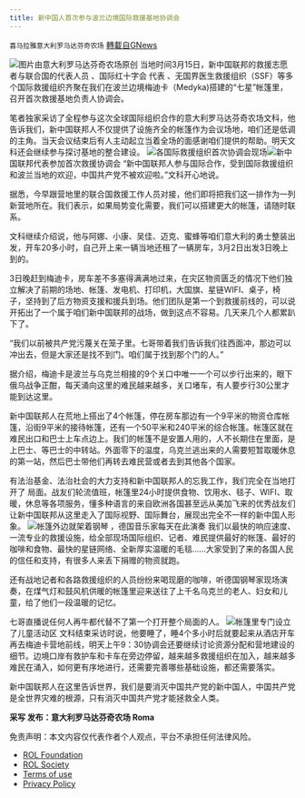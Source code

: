 ```yaml
---
title: 新中国人首次参与波兰边境国际救援基地协调会
---
```

`喜马拉雅意大利罗马达芬奇农场` [轉載自GNews](https://gnews.org/zh-hans/2165557/)

![](https://assets.gnews.org/wp-content/uploads/2022/03/I.png)图片由意大利罗马达芬奇农场原创
当地时间3月15日，新中国联邦的救援志愿者与联合国的代表人员 、国际红十字会 代表 、无国界医生救援组织（SSF）等多个国际救援组织齐聚在我们在波兰边境梅迪卡（Medyka)搭建的“七星”帐篷里，召开首次救援基地负责人协调会。

笔者独家采访了全程参与这次全球国际组织合作的意大利罗马达芬奇农场文科，他告诉我们，新中国联邦人不仅提供了设施齐全的帐篷作为会议场地，咱们还是低调的主角。当天会议结束后有人主动起立当着全场的面感谢咱们提供的帮助。明天文科还会继续参与探讨基地的整合建设。
![](https://assets.gnews.org/wp-content/uploads/2022/03/ST.jpg)各国际救援组织首次协调会现场![](https://assets.gnews.org/wp-content/uploads/2022/03/ST3.jpg)新中国联邦代表参加首次救援协调会
“新中国联邦人参与国际合作，受到国际救援组织和波兰当地的欢迎，中国共产党不被欢迎啦。”文科开心地说。

据悉，今早跟营地里的联合国救援工作人员对接，他们即将把我们这一排作为一列新营地所在。我们表示，如果局势变化需要，我们可以搭建更大的帐篷，请随时联系。

文科继续介绍说，他与阿娜、小康、吴佳、迈克、蜜蜂等咱们意大利的勇士整装出发，开车20多小时，自己开上来一辆当地还租了一辆房车，3月2日出发3日晚上到的。

3日晚赶到梅迪卡，房车差不多塞得满满地过来，在灾区物资匮乏的情况下他们独立解决了前期的场地、帐篷、发电机、打印机，大国旗、星链WIFI、桌子，椅子，坚持到了后方物资支援和援兵到场。他们团队是第一个到救援前线的，可以说开拓出了一个属于咱们新中国联邦的战场，做到这点不容易。几天来几个人都累趴下了。

“我们以前被共产党污蔑关在笼子里。七哥带着我们告诉我们往西面冲，那边可以冲出去，但是大家还是找不到门。咱们属于找到那个门的人。”

据介绍，梅迪卡是波兰与乌克兰相接的9个关口中唯一一个可以步行出来的，眼下俄乌战争正酣，每天涌向这里的难民越来越多，关口堵车，有人要步行30公里才能到达这里。

新中国联邦人在荒地上搭出了4个帐篷，停在房车那边有一个9平米的物资仓库帐篷，沿街9平米的接待帐篷，还有一个50平米和240平米的综合帐篷。帐篷区就在难民出口和巴士上车点边上。我们的帐篷不是安置人用的，人不长期住在里面，是上巴士、等巴士的中转站。外面零下的温度，乌克兰逃出来的人需要短暂取暖休息的第一站，然后巴士带他们再转去难民营或者去到其他各个国家。

有法治基金、法治社会的大力支持和新中国联邦人的忘我工作，我们完全在当地打开了 局面。战友们轮流值班，帐篷里24小时提供食物、饮用水、毯子、WIFI、取暖，休息等各项服务，懂多种语言的来自欧洲各国甚至远从美加飞来的优秀战友们让新中国联邦从这里走入了国际视野、国际舞台，展现出完全不一样的新中国人形象。
![](https://assets.gnews.org/wp-content/uploads/2022/03/ST4.jpeg)帐篷外边就架着钢琴 ，德国音乐家每天在此演奏
我们以最快的响应速度、一流专业的救援设施，给全部现场国际组织、记者、难民提供最好的帐篷、最好的咖啡和食物、最快的星链网络、全新厚实温暖的毛毯……大家受到了来的各国人民的信任和支持，有很多人来丢下捐赠的物资就跑。

还有战地记者和各路救援组织的人员纷纷来喝现磨的咖啡，听德国钢琴家现场演奏，在煤气灯和鼓风机供暖的帐篷里迎来送往了上千名乌克兰的老人、妇女和儿童，给了他们一段温暖的记忆。

七哥直播说任何人再牛都代替不了第一个打开整个局面的人。
![](https://assets.gnews.org/wp-content/uploads/2022/03/ST5.jpeg)帐篷里专门设立了儿童活动区
文科结束采访时说，他要睡了，睡4个多小时后就要起来从酒店开车再去梅迪卡营地前线，明天上午9：30协调会还要继续讨论资源分配和营地建设的细节。边境口岸有救护车和卡车在旁边停留，越来越多救援组织在加入，越来越多难民在涌入，如何更有序地进行，还需要完善哪些基础设施，都还需要落实。

新中国联邦人在这里告诉世界，我们是要消灭中国共产党的新中国人，中国共产党是全世界灾难的根源，只有消灭中国共产党才能拯救全人类。

**采写 发布：意大利罗马达芬奇农场 Roma**



 

免责声明：本文内容仅代表作者个人观点，平台不承担任何法律风险。

- [ROL Foundation](https://rolfoundation.org/)
- [ROL Society](https://rolsociety.org/)
- [Terms of use](https://gnews.org/terms-of-use-3/)
- [Privacy Policy](https://gnews.org/privacy-policy/)

